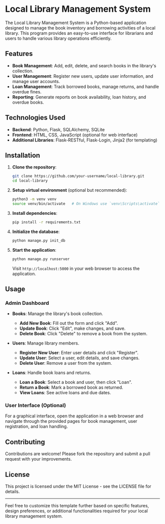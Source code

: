 # Local Library Management System

The Local Library Management System is a Python-based application designed to manage the book inventory and borrowing activities of a local library. This program provides an easy-to-use interface for librarians and users to handle various library operations efficiently.

## Features

- **Book Management**: Add, edit, delete, and search books in the library's collection.
- **User Management**: Register new users, update user information, and manage user accounts.
- **Loan Management**: Track borrowed books, manage returns, and handle overdue fines.
- **Reporting**: Generate reports on book availability, loan history, and overdue books.

## Technologies Used

- **Backend**: Python, Flask, SQLAlchemy, SQLite
- **Frontend**: HTML, CSS, JavaScript (optional for web interface)
- **Additional Libraries**: Flask-RESTful, Flask-Login, Jinja2 (for templating)

## Installation

1. **Clone the repository**:

    ```sh
    git clone https://github.com/your-username/local-library.git
    cd local-library
    ```

2. **Setup virtual environment** (optional but recommended):

    ```sh
    python3 -m venv venv
    source venv/bin/activate   # On Windows use `venv\Scripts\activate`
    ```

3. **Install dependencies**:

    ```sh
    pip install -r requirements.txt
    ```

4. **Initialize the database**:

    ```sh
    python manage.py init_db
    ```

5. **Start the application**:

    ```sh
    python manage.py runserver
    ```

   Visit `http://localhost:5000` in your web browser to access the application.

## Usage

### Admin Dashboard

- **Books**: Manage the library's book collection.
  - **Add New Book**: Fill out the form and click "Add".
  - **Update Book**: Click "Edit", make changes, and save.
  - **Delete Book**: Click "Delete" to remove a book from the system.

- **Users**: Manage library members.
  - **Register New User**: Enter user details and click "Register".
  - **Update User**: Select a user, edit details, and save changes.
  - **Delete User**: Remove a user from the system.

- **Loans**: Handle book loans and returns.
  - **Loan a Book**: Select a book and user, then click "Loan".
  - **Return a Book**: Mark a borrowed book as returned.
  - **View Loans**: See active loans and due dates.

### User Interface (Optional)

For a graphical interface, open the application in a web browser and navigate through the provided pages for book management, user registration, and loan handling.

## Contributing

Contributions are welcome! Please fork the repository and submit a pull request with your improvements.

## License

This project is licensed under the MIT License - see the LICENSE file for details.

---

Feel free to customize this template further based on specific features, design preferences, or additional functionalities required for your local library management system.

